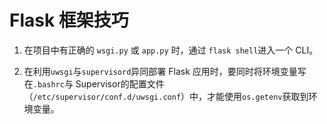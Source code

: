 # Flask 框架技巧


1. 在项目中有正确的 `wsgi.py` 或 `app.py` 时，通过 `flask shell`进入一个 CLI。


2. 在利用`uwsgi`与`supervisord`异同部署 Flask 应用时，要同时将环境变量写在`.bashrc`与 Supervisor的配置文件（`/etc/supervisor/conf.d/uwsgi.conf`）中，才能使用`os.getenv`获取到环境变量。


